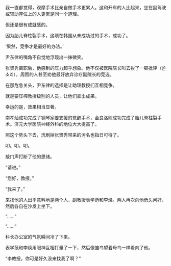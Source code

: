 我一直都觉得，观摩手术比亲自做手术更累人。这和开车的人比起来，坐在副驾驶或辅助座位上的人更累是同一个道理。

但还是很有成就感的。

因为胎儿脊柱裂手术，这项在韩国从未成功过的手术，成功了。

‘果然，竞争才是最好的办法。’

尹东律的嘴角不自觉地浮现出一抹微笑。

张贤秀离职后，他感到的压力超乎想象。他不仅被医院院长叫去挨了一顿批评（쓴소리），周围的人甚至劝他最好放弃诊疗副院长的竞选。

在那危急关头，尹东律的选择是让助理教授们互相竞争。

就是要压榨教授级别的人员，让他们拿出成果。

幸运的是，效果相当显著。

南孝灿成功完成了钢琴家姜支援的觉醒手术，金良洛则成功完成了胎儿脊柱裂手术。济元大学医院神经外科的地位大大提高了。

照这个势头下去，洗刷掉张贤秀带来的污名也指日可待了。

叩。叩。叩。

敲门声打断了他的思绪。

“请进。”

“您好，教授。”

“我来了。”

来找他的人出乎意料地是两个人，副教授表学范和李焕。两人再次向他低头问好，然后各自在沙发上坐下。

“……”

“……”

科长办公室的气氛瞬间冷了下来。

表学范和李焕用眼神互相打量了一下，然后像雏鸟望着母鸟一样看向了他。

“李教授，你可是好久没来找我了啊？”
